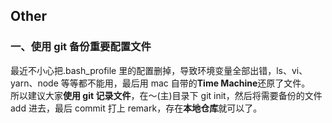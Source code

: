 ## Other

### 一、使用 git 备份重要配置文件

最近不小心把.bash_profile 里的配置删掉，导致环境变量全部出错，ls、vi、yarn、node 等等都不能用，最后用 mac 自带的**Time Machine**还原了文件。  
所以建议大家**使用 git 记录文件**，在～(主)目录下 git init，然后将需要备份的文件 add 进去，最后 commit 打上 remark，存在**本地仓库**就可以了。
